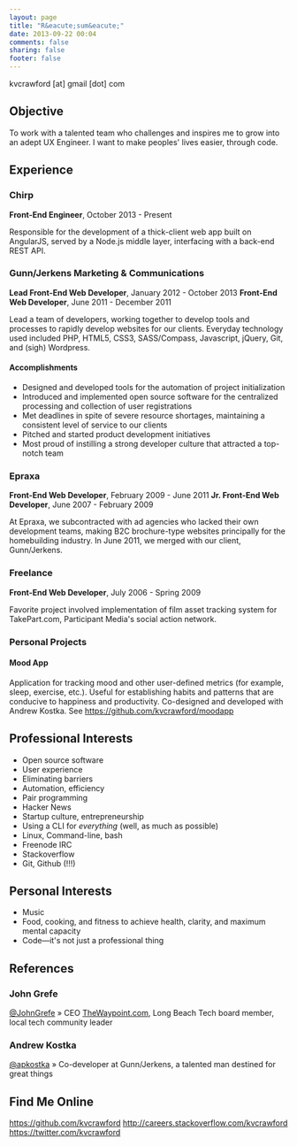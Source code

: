 ```yaml
---
layout: page
title: "R&eacute;sum&eacute;"
date: 2013-09-22 00:04
comments: false
sharing: false
footer: false
---
```


kvcrawford [at] gmail [dot] com

## Objective
To work with a talented team who challenges and inspires me to grow into an adept UX Engineer. I want to make peoples' lives easier, through code.

## Experience

### Chirp
__Front-End Engineer__, October 2013 - Present

Responsible for the development of a thick-client web app built on AngularJS, served by a Node.js middle layer, interfacing with a back-end REST API.

### Gunn/Jerkens Marketing &amp; Communications
__Lead Front-End Web Developer__, January 2012 - October 2013
__Front-End Web Developer__, June 2011 - December 2011

Lead a team of developers, working together to develop tools and processes to rapidly develop websites for our clients. Everyday technology used included PHP, HTML5, CSS3, SASS/Compass, Javascript, jQuery, Git, and (sigh) Wordpress.

#### Accomplishments
* Designed and developed tools for the automation of project initialization
* Introduced and implemented open source software for the centralized processing and collection of user registrations
* Met deadlines in spite of severe resource shortages, maintaining a consistent level of service to our clients
* Pitched and started product development initiatives
* Most proud of instilling a strong developer culture that attracted a top-notch team

### Epraxa
__Front-End Web Developer__, February 2009 - June 2011
__Jr. Front-End Web Developer__, June 2007 - February 2009

At Epraxa, we subcontracted with ad agencies who lacked their own development teams, making B2C brochure-type websites principally for the homebuilding industry. In June 2011, we merged with our client, Gunn/Jerkens.

### Freelance
__Front-End Web Developer__, July 2006 - Spring 2009

Favorite project involved implementation of film asset tracking system for TakePart.com, Participant Media's social action network.


### Personal Projects

#### Mood App
Application for tracking mood and other user-defined metrics (for example, sleep, exercise, etc.). Useful for establishing habits and patterns that are conducive to happiness and productivity. Co-designed and developed with Andrew Kostka. See https://github.com/kvcrawford/moodapp


## Professional Interests

* Open source software
* User experience
* Eliminating barriers
* Automation, efficiency
* Pair programming
* Hacker News
* Startup culture, entrepreneurship
* Using a CLI for _everything_ (well, as much as possible)
* Linux, Command-line, bash
* Freenode IRC
* Stackoverflow
* Git, Github (!!!)


## Personal Interests
* Music
* Food, cooking, and fitness to achieve health, clarity, and maximum mental capacity
* Code—it's not just a professional thing


## References

### John Grefe
[@JohnGrefe](https://twitter.com/JohnGrefe) &raquo; CEO [TheWaypoint.com](http://www.thewaypoint.com), Long Beach Tech board member, local tech community leader

### Andrew Kostka
[@apkostka](https://github.com/apkostka) &raquo; Co-developer at Gunn/Jerkens, a talented man destined for great things


## Find Me Online
https://github.com/kvcrawford
http://careers.stackoverflow.com/kvcrawford
https://twitter.com/kvcrawford
